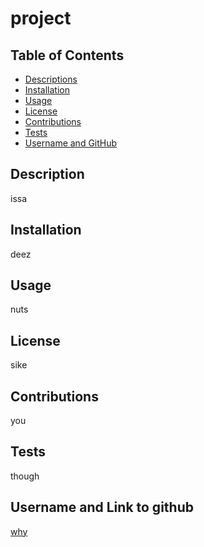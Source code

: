# project

  ## Table of Contents
  - [Descriptions](#description)
  - [Installation](#usage)
  - [Usage](#usage)
  - [License](#license)
  - [Contributions](#contributions)
  - [Tests](#tests)
  - [Username and GitHub](#username)


  ## Description
  issa

  ## Installation
  deez

  ## Usage
  nuts
  
  ## License
  sike
  
  ## Contributions
  you
  
  ## Tests
  though
  
  ## Username and Link to github
  [why](www.rickroll.com)
